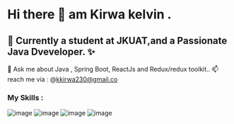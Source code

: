 # Hi there 👋 am  Kirwa kelvin .
## 🌱 Currently a student at JKUAT,and  a Passionate Java Dveveloper. ✨
💬 Ask me about Java , Spring Boot, ReactJs and Redux/redux toolkit..
📫 reach me via : @kkirwa230@gmail.co

### My Skills :
![image](https://user-images.githubusercontent.com/98757956/178953353-af16db57-0874-4392-bfe2-30268e130ee5.png) ![image](https://user-images.githubusercontent.com/98757956/178953619-a5a038a4-b291-4c10-a646-5f9aa70390f7.png) ![image](https://user-images.githubusercontent.com/98757956/178954491-7b5aa69f-869b-4817-8b5d-e2444b8a0e77.png)
 ![image](https://user-images.githubusercontent.com/98757956/178954107-8a1c6bcb-02e9-463f-ae2a-be8aedaca10d.png)






 
 




<!--
**keringKirwa/keringKirwa** is a ✨ _special_ ✨ repository because its `README.md` (this file) appears on your GitHub profile.

Here are some ideas to get you started:

- 🔭 I’m currently working on ...
- 🌱 I’m currently learning ...
- 👯 I’m looking to collaborate on ...
- 🤔 I’m looking for help with ...
- 💬 Ask me about ...
- 📫 How to reach me: ...
- 😄 Pronouns: ...
- ⚡ Fun fact: ...
-->
